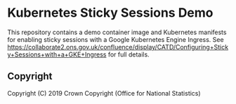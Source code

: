 # Kubernetes Sticky Sessions Demo
This repository contains a demo container image and Kubernetes manifests for enabling sticky sessions with a Google Kubernetes Engine Ingress. See https://collaborate2.ons.gov.uk/confluence/display/CATD/Configuring+Sticky+Sessions+with+a+GKE+Ingress for full details.
    
## Copyright
Copyright (C) 2019 Crown Copyright (Office for National Statistics)
